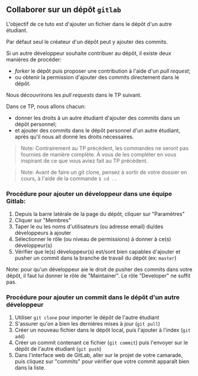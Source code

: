 ## Collaborer sur un dépôt `gitlab`

L'objectif de ce tuto est d'ajouter un fichier dans le dépôt d'un autre étudiant.

Par défaut seul le créateur d'un dépôt peut y ajouter des commits.

Si un autre développeur souhaite contribuer au dépôt, il existe deux manières de procéder:
- *forker* le dépôt puis proposer une contribution à l'aide d'un *pull request*;
- ou obtenir la permission d'ajouter des commits directement dans le dépôt.

Nous découvrirons les *pull requests* dans le TP suivant.

Dans ce TP, nous allons chacun:
- donner les droits à un autre étudiant d'ajouter des commits dans un dépôt personnel;
- et ajouter des commits dans le dépôt personnel d'un autre étudiant, après qu'il nous ait donné les droits nécessaires.

> Note: Contrairement au TP précédent, les commandes ne seront pas fournies de manière complète. À vous de les compléter en vous inspirant de ce que vous aviez fait au TP précédent.

> Note: Avant de faire un git clone, pensez à sortir de votre dossier en cours, à l'aide de la commande `$ cd ..`

### Procédure pour ajouter un développeur dans une équipe Gitlab:

1. Depuis la barre latérale de la page du dépôt, cliquer sur "Paramètres"
1. Cliquer sur "Membres"
1. Taper le ou les noms d'utilisateurs (ou adresse email) du/des développeurs à ajouter
1. Sélectionner le rôle (ou niveau de permissions) à donner à ce(s) développeur(s)
1. Vérifier que le(s) développeur(s) est/sont bien capables d'ajouter et pusher un commit dans la branche de travail du dépôt (ex: `master`)

Note: pour qu'un développeur aie le droit de pusher des commits dans votre dépôt, il faut lui donner le rôle de "Maintainer". Le rôle "Developer" ne suffit pas.

### Procédure pour ajouter un commit dans le dépôt d'un autre développeur

1. Utiliser `git clone` pour importer le dépôt de l'autre étudiant
1. S'assurer qu'on a bien les dernières mises à jour (`git pull`)
1. Créer un nouveau fichier dans le dépôt local, puis l'ajouter à l'index (`git add`)
1. Créer un commit contenant ce fichier (`git commit`) puis l'envoyer sur le dépôt de l'autre étudiant (`git push`)
1. Dans l'interface web de GitLab, aller sur le projet de votre camarade, puis cliquez sur "commits" pour vérifier que votre commit apparaît bien dans la liste.
